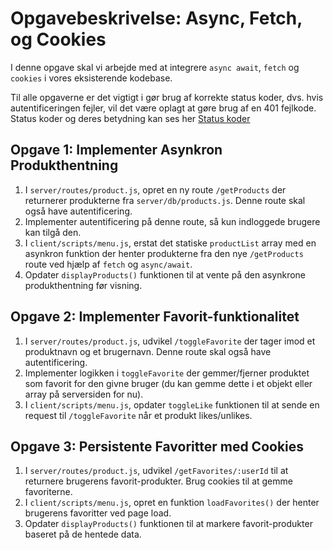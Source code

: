 # Opgavebeskrivelse: Async, Fetch, og Cookies

I denne opgave skal vi arbejde med at integrere `async await`, `fetch` og `cookies` i vores eksisterende kodebase.

Til alle opgaverne er det vigtigt i gør brug af korrekte status koder, dvs. hvis autentificeringen fejler, vil det være oplagt at gøre brug af en 401 fejlkode. Status koder og deres betydning kan ses her [Status koder](https://developer.mozilla.org/en-US/docs/Web/HTTP/Status)

## Opgave 1: Implementer Asynkron Produkthentning

1. I `server/routes/product.js`, opret en ny route `/getProducts` der returnerer produkterne fra `server/db/products.js`.  Denne route skal også have autentificering. 
2. Implementer autentificering på denne route, så kun indloggede brugere kan tilgå den.
3. I `client/scripts/menu.js`, erstat det statiske `productList` array med en asynkron funktion der henter produkterne fra den nye `/getProducts` route ved hjælp af `fetch` og `async/await`.
4. Opdater `displayProducts()` funktionen til at vente på den asynkrone produkthentning før visning.

## Opgave 2: Implementer Favorit-funktionalitet

1. I `server/routes/product.js`, udvikel `/toggleFavorite` der tager imod et produktnavn og et brugernavn.  Denne route skal også have autentificering. 
2. Implementer logikken i `toggleFavorite` der gemmer/fjerner produktet som favorit for den givne bruger (du kan gemme dette i et objekt eller array på serversiden for nu).
3. I `client/scripts/menu.js`, opdater `toggleLike` funktionen til at sende en request til `/toggleFavorite` når et produkt likes/unlikes.

## Opgave 3: Persistente Favoritter med Cookies

1. I `server/routes/product.js`, udvikel `/getFavorites/:userId` til at returnere brugerens favorit-produkter. Brug cookies til at gemme favoriterne. 
2. I `client/scripts/menu.js`, opret en funktion `loadFavorites()` der henter brugerens favoritter ved page load.
3. Opdater `displayProducts()` funktionen til at markere favorit-produkter baseret på de hentede data.
